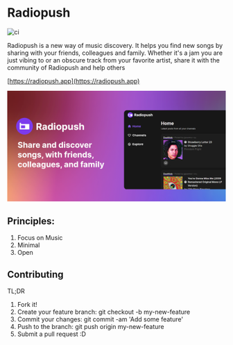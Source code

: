 # Radiopush

![ci](https://github.com/puemos/radiopush/workflows/CI/badge.svg)


Radiopush is a new way of music discovery. It helps you find new songs by sharing with your friends, colleagues and family. Whether it's a jam you are just vibing to or an obscure track from your favorite artist, share it with the community of Radiopush and help others

[https://radiopush.app](https://radiopush.app)

<img src="./assets/static/images/og_image.png" alt="preview" width="600"/>

## Principles:
1. Focus on Music
2. Minimal
3. Open

## Contributing

TL;DR

1. Fork it!
2. Create your feature branch: git checkout -b my-new-feature
3. Commit your changes: git commit -am 'Add some feature'
4. Push to the branch: git push origin my-new-feature
5. Submit a pull request :D

